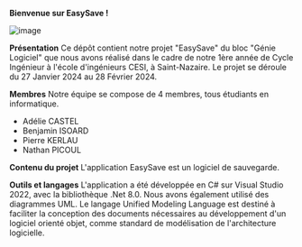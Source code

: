 **Bienvenue sur EasySave !**

![image](https://github.com/user-attachments/assets/665ab455-ec8a-4c30-9b71-1af4b699083f)

**Présentation**
Ce dépôt contient notre projet "EasySave" du bloc "Génie Logiciel" que nous avons réalisé dans le cadre de notre 1ère année de Cycle Ingénieur à l'école d'ingénieurs CESI, à Saint-Nazaire.
Le projet se déroule du 27 Janvier 2024 au 28 Février 2024.

**Membres**
Notre équipe se compose de 4 membres, tous étudiants en informatique. 
- Adélie CASTEL
- Benjamin ISOARD
- Pierre KERLAU
- Nathan PICOUL

**Contenu du projet**
L'application EasySave est un logiciel de sauvegarde. 

**Outils et langages** 
L'application a été développée en C# sur Visual Studio 2022, avec la bibliothèque .Net 8.0. 
Nous avons également utilisé des diagrammes UML. Le langage Unified Modeling Language est destiné à faciliter la conception des documents nécessaires au développement d'un logiciel orienté objet, comme standard de modélisation de l'architecture logicielle.
